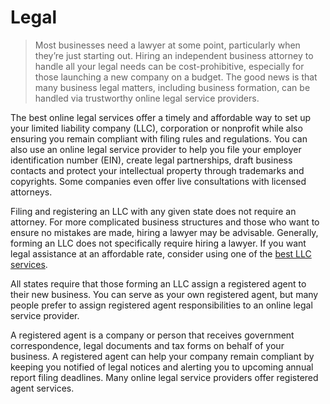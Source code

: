 # Legal

>   Most businesses need a lawyer at some point, particularly when they’re just starting out. Hiring an independent business attorney to handle all your legal needs can be cost-prohibitive, especially for those launching a new company on a budget. The good news is that many business legal matters, including business formation, can be handled via trustworthy online legal service providers.

The best online legal services offer a timely and affordable way to set up your limited liability company (LLC), corporation or nonprofit while also ensuring you remain compliant with filing rules and regulations. You can also use an online legal service provider to help you file your employer identification number (EIN), create legal partnerships, draft business contacts and protect your intellectual property through trademarks and copyrights. Some companies even offer live consultations with licensed attorneys.

Filing and registering an LLC with any given state does not require an attorney. For more complicated business structures and those who want to ensure no mistakes are made, hiring a lawyer may be advisable. Generally, forming an LLC does not specifically require hiring a lawyer. If you want legal assistance at an affordable rate, consider using one of the [best LLC services](https://www.forbes.com/advisor/business/best-llc-service/).

All states require that those forming an LLC assign a registered agent to their new business. You can serve as your own registered agent, but many people prefer to assign registered agent responsibilities to an online legal service provider.

A registered agent is a company or person that receives government correspondence, legal documents and tax forms on behalf of your business. A registered agent can help your company remain compliant by keeping you notified of legal notices and alerting you to upcoming annual report filing deadlines. Many online legal service providers offer registered agent services.